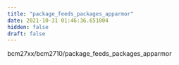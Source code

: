 ```yaml
---
title: "package_feeds_packages_apparmor"
date: 2021-10-31 01:46:36.651004
hidden: false
draft: false
---
```


bcm27xx/bcm2710/package_feeds_packages_apparmor


